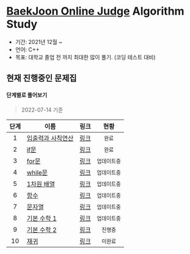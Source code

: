 # [BaekJoon Online Judge](https://www.acmicpc.net/) Algorithm Study
- 기간: 2021년 12월 ~
- 언어: C++
- 목표: 대학교 졸업 전 까지 최대한 많이 풀기. (코딩 테스트 대비)

## 현재 진행중인 문제집
#### 단계별로 풀어보기
> 2022-07-14 기준 

|**단계**|**이름**|**링크**|**현황**|
|:-:|-|-|:-:|
|1|[입출력과 사칙연산](https://github.com/klay9502/Learning/tree/406da3fbff4da8e483b3b535313e773940c98e8a/%EB%8B%A8%EA%B3%84%EB%B3%84%20%EB%AC%B8%EC%A0%9C/1_%EC%9E%85%EC%B6%9C%EB%A0%A5%EA%B3%BC%EC%82%AC%EC%B9%99%EC%97%B0%EC%82%B0)|[링크](https://www.acmicpc.net/step/1)|`완료`|
|2|[if문](https://github.com/klay9502/Learning/tree/406da3fbff4da8e483b3b535313e773940c98e8a/%EB%8B%A8%EA%B3%84%EB%B3%84%20%EB%AC%B8%EC%A0%9C/2_if%EB%AC%B8)|[링크](https://www.acmicpc.net/step/4)|`완료`|
|3|[for문](https://github.com/klay9502/Learning/tree/406da3fbff4da8e483b3b535313e773940c98e8a/%EB%8B%A8%EA%B3%84%EB%B3%84%20%EB%AC%B8%EC%A0%9C/3_for%EB%AC%B8)|[링크](https://www.acmicpc.net/step/3)|`업데이트중`|
|4|[while문](https://github.com/klay9502/Learning/tree/406da3fbff4da8e483b3b535313e773940c98e8a/%EB%8B%A8%EA%B3%84%EB%B3%84%20%EB%AC%B8%EC%A0%9C/4_while%EB%AC%B8)|[링크](https://www.acmicpc.net/step/2)|`업데이트중`|
|5|[1차원 배열](https://github.com/klay9502/Learning/tree/406da3fbff4da8e483b3b535313e773940c98e8a/%EB%8B%A8%EA%B3%84%EB%B3%84%20%EB%AC%B8%EC%A0%9C/5_1%EC%B0%A8%EC%9B%90%EB%B0%B0%EC%97%B4)|[링크](https://www.acmicpc.net/step/6)|`업데이트중`|
|6|[함수](https://github.com/klay9502/Learning/tree/406da3fbff4da8e483b3b535313e773940c98e8a/%EB%8B%A8%EA%B3%84%EB%B3%84%20%EB%AC%B8%EC%A0%9C/6_%ED%95%A8%EC%88%98)|[링크](https://www.acmicpc.net/step/5)|`업데이트중`|
|7|[문자열](https://github.com/klay9502/Learning/tree/406da3fbff4da8e483b3b535313e773940c98e8a/%EB%8B%A8%EA%B3%84%EB%B3%84%20%EB%AC%B8%EC%A0%9C/7_%EB%AC%B8%EC%9E%90%EC%97%B4)|[링크](https://www.acmicpc.net/step/7)|`업데이트중`|
|8|[기본 수학 1](https://github.com/klay9502/Learning/tree/master/%EB%8B%A8%EA%B3%84%EB%B3%84%20%EB%AC%B8%EC%A0%9C/08_%EA%B8%B0%EB%B3%B8%EC%88%98%ED%95%991)|[링크](https://www.acmicpc.net/step/8)|`업데이트중`|
|9|[기본 수학 2]()|[링크](https://www.acmicpc.net/step/10)|`진행중`|
|10|[재귀]()|[링크](https://www.acmicpc.net/step/19)|`미완료`|
